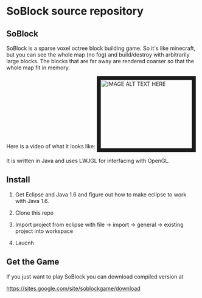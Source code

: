 # SoBlock source repository

## SoBlock

SoBlock is a sparse voxel octree block building game. So it's like minecraft, but you can see the whole map (no fog) and build/destroy with arbitrarily large blocks. The blocks that are far away are rendered coarser so that the whole map fit in memory.

Here is a video of what it looks like:
<a href="http://www.youtube.com/watch?feature=player_embedded&v=qdXPuQb8uI4" target="_blank"><img src="http://img.youtube.com/vi/qdXPuQb8uI4/0.jpg" 
alt="IMAGE ALT TEXT HERE" width="240" height="180" border="10" /></a>

It is written in Java and uses LWJGL for interfacing with OpenGL.

## Install

1. Get Eclipse and Java 1.6 and figure out how to make eclipse to work with Java 1.6.

2. Clone this repo

3. Import project from eclipse with file -> import -> general -> existing project into workspace

4. Laucnh
 
## Get the Game

If you just want to play SoBlock you can download compiled version at

https://sites.google.com/site/soblockgame/download
